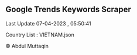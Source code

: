 

## Google Trends Keywords Scraper 
 
Last Update 07-04-2023 , 05:50:41

Country List :
VIETNAM.json



© Abdul Muttaqin 
